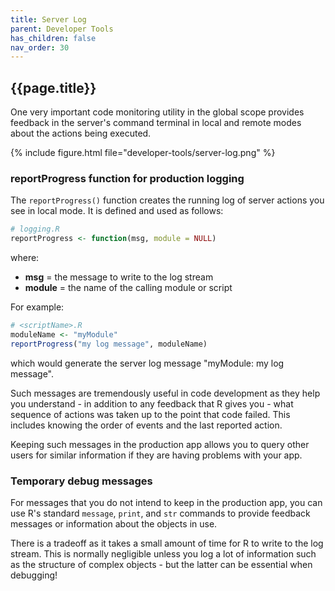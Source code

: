 ```yaml
---
title: Server Log
parent: Developer Tools
has_children: false
nav_order: 30
---
```


## {{page.title}}

One very important code monitoring utility in the global
scope provides feedback in the 
server's command terminal in local and remote modes about the
actions being executed.  

{% include figure.html file="developer-tools/server-log.png" %}

### reportProgress function for production logging

The `reportProgress()` function creates the running
log of server actions you see in local mode. 
It is defined and used as follows:

```r
# logging.R
reportProgress <- function(msg, module = NULL)
```

where:

- **msg** = the message to write to the log stream
- **module** = the name of the calling module or script

For example:

```r
# <scriptName>.R
moduleName <- "myModule"
reportProgress("my log message", moduleName)
```

which would generate the server log message "myModule: my log message".

Such messages are tremendously useful in code development
as they help you understand - in addition to any feedback that R 
gives you - what sequence of actions was taken up to 
the point that code failed. This includes knowing the order
of events and the last reported action.

Keeping such messages in the production app allows you 
to query other users for similar information if they 
are having problems with your app.

### Temporary debug messages

For messages that you do not intend to keep in the production
app, you can use R's standard `message`, `print`,
and `str` commands to provide feedback messages or information
about the objects in use.

There is a tradeoff as it takes a small amount of time for R
to write to the log stream. This is normally negligible 
unless you log a lot of information such as the structure
of complex objects - but the latter can be essential when debugging!
